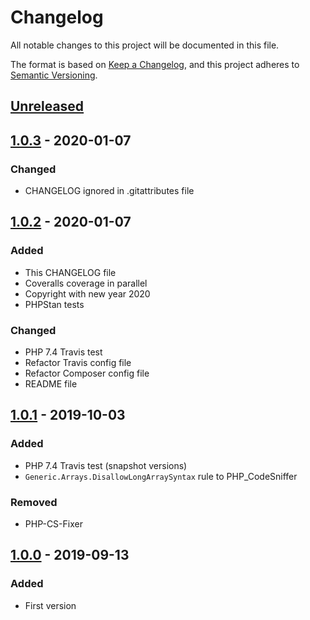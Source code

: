 # Changelog
All notable changes to this project will be documented in this file.

The format is based on [Keep a Changelog](https://keepachangelog.com/en/1.0.0/),
and this project adheres to [Semantic Versioning](https://semver.org/spec/v2.0.0.html).

## [Unreleased]

## [1.0.3] - 2020-01-07
### Changed
- CHANGELOG ignored in .gitattributes file

## [1.0.2] - 2020-01-07
### Added
- This CHANGELOG file
- Coveralls coverage in parallel
- Copyright with new year 2020
- PHPStan tests

### Changed
- PHP 7.4 Travis test
- Refactor Travis config file
- Refactor Composer config file
- README file

## [1.0.1] - 2019-10-03
### Added
- PHP 7.4 Travis test (snapshot versions)
- `Generic.Arrays.DisallowLongArraySyntax` rule to PHP_CodeSniffer

### Removed
- PHP-CS-Fixer

## [1.0.0] - 2019-09-13
### Added
- First version

[Unreleased]: https://github.com/t0mmy742/trailing-slash-middleware/compare/1.0.3...HEAD
[1.0.3]: https://github.com/t0mmy742/trailing-slash-middleware/compare/1.0.2...1.0.3
[1.0.2]: https://github.com/t0mmy742/trailing-slash-middleware/compare/1.0.1...1.0.2
[1.0.1]: https://github.com/t0mmy742/trailing-slash-middleware/compare/1.0.0...1.0.1
[1.0.0]: https://github.com/t0mmy742/trailing-slash-middleware/releases/tag/1.0.0